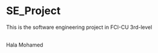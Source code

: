 SE_Project
==========

This is the software engineering project in FCI-CU 3rd-level

<br/>
Hala Mohamed


